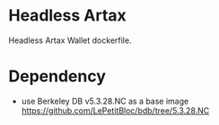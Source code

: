 # Headless Artax
Headless Artax Wallet dockerfile.

# Dependency
- use Berkeley DB v5.3.28.NC as a base image https://github.com/LePetitBloc/bdb/tree/5.3.28.NC